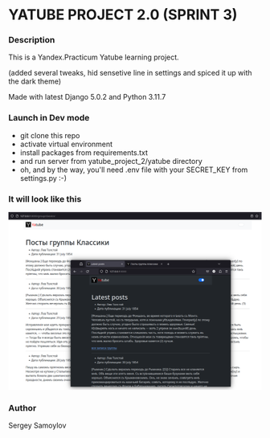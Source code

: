 # YATUBE PROJECT 2.0 (SPRINT 3)

### Description
This is a Yandex.Practicum Yatube learning project.

(added several tweaks, hid sensetive line in settings and spiced it up with the dark theme)

Made with latest Django 5.0.2 and Python 3.11.7

### Launch in Dev mode
- git clone this repo
- activate virtual environment
- install packages from requirements.txt
- and run server from yatube_project_2/yatube directory
- oh, and by the way, you'll need .env file with your SECRET_KEY from
  settings.py :-)

### It will look like this
![YaTube project from Sprint-3](yatube/static/img/yatube_sprint_3.png)

### Author
Sergey Samoylov
